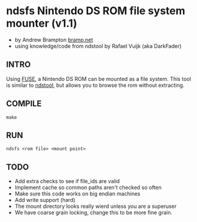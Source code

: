 # ndsfs Nintendo DS ROM file system mounter (v1.1)
 - by Andrew Brampton [bramp.net](http://bramp.net/)
 - using knowledge/code from ndstool by Rafael Vuijk (aka DarkFader)

## INTRO

Using [FUSE][1], a Nintendo DS ROM can be mounted as a file system. This tool is
similar to [ndstool][2], but allows you to browse the rom without extracting.

## COMPILE

    make

## RUN

    ndsfs <rom file> <mount point>

## TODO
 * Add extra checks to see if file_ids are valid
 * Implement cache so common paths aren't checked so often
 * Make sure this code works on big endian machines
 * Add write support (hard)
 * The mount directory looks really wierd unless you are a superuser
 * We have coarse grain locking, change this to be more fine grain.


[1]: http://fuse.sourceforge.net/
[2]: http://www.darkfader.net/ds/
